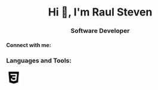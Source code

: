 
<div align="center">
  <h1>Hi 👋, I'm Raul Steven</h1>
  <h3>Software Developer</h3>
</div>


#### Connect with me:

### Languages and Tools:

<div align="left">
  <div>
    <img src="https://github.com/vorillaz/devicons/blob/master/!PNG/css3.png" title="" alt="" width="40" height="40"/>
  </div>
</div>



<!--
**ripderek/ripderek** is a ✨ _special_ ✨ repository because its `README.md` (this file) appears on your GitHub profile.

Here are some ideas to get you started:

- 🔭 I’m currently working on ...
- 🌱 I’m currently learning ...
- 👯 I’m looking to collaborate on ...
- 🤔 I’m looking for help with ...
- 💬 Ask me about ...
- 📫 How to reach me: ...
- 😄 Pronouns: ...
- ⚡ Fun fact: ...
-->
